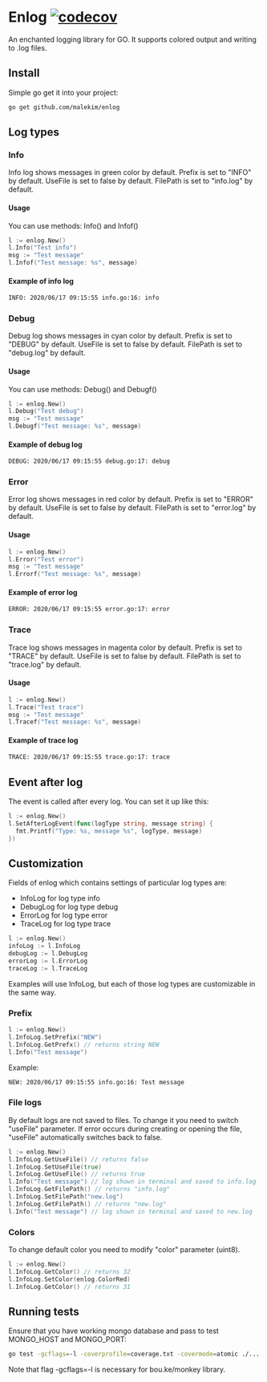 # Enlog [![codecov](https://codecov.io/gh/malekim/enlog/branch/master/graph/badge.svg)](https://codecov.io/gh/malekim/enlog)

An enchanted logging library for GO. It supports colored output and writing to .log files.

## Install

Simple go get it into your project:
```bash
go get github.com/malekim/enlog
```

## Log types

### Info

Info log shows messages in green color by default.
Prefix is set to "INFO" by default.
UseFile is set to false by default.
FilePath is set to "info.log" by default.

#### Usage

You can use methods: Info() and Infof()
```go
l := enlog.New()
l.Info("Test info")
msg := "Test message"
l.Infof("Test message: %s", message)
```

#### Example of info log

```bash
INFO: 2020/06/17 09:15:55 info.go:16: info
```

### Debug

Debug log shows messages in cyan color by default.
Prefix is set to "DEBUG" by default.
UseFile is set to false by default.
FilePath is set to "debug.log" by default.

#### Usage

You can use methods: Debug() and Debugf()
```go
l := enlog.New()
l.Debug("Test debug")
msg := "Test message"
l.Debugf("Test message: %s", message)
```

#### Example of debug log

```bash
DEBUG: 2020/06/17 09:15:55 debug.go:17: debug
```

### Error

Error log shows messages in red color by default.
Prefix is set to "ERROR" by default.
UseFile is set to false by default.
FilePath is set to "error.log" by default.

#### Usage

```go
l := enlog.New()
l.Error("Test error")
msg := "Test message"
l.Errorf("Test message: %s", message)
```

#### Example of error log

```bash
ERROR: 2020/06/17 09:15:55 error.go:17: error
```

### Trace

Trace log shows messages in magenta color by default.
Prefix is set to "TRACE" by default.
UseFile is set to false by default.
FilePath is set to "trace.log" by default.

#### Usage

```go
l := enlog.New()
l.Trace("Test trace")
msg := "Test message"
l.Tracef("Test message: %s", message)
```

#### Example of trace log

```bash
TRACE: 2020/06/17 09:15:55 trace.go:17: trace
```

## Event after log

The event is called after every log. You can set it up like this:

```go
l := enlog.New()
l.SetAfterLogEvent(func(logType string, message string) {
  fmt.Printf("Type: %s, message %s", logType, message)
})
```

## Customization

Fields of enlog which contains settings of particular log types are:
- InfoLog for log type info
- DebugLog for log type debug
- ErrorLog for log type error
- TraceLog for log type trace

```go
l := enlog.New()
infoLog := l.InfoLog
debugLog := l.DebugLog
errorLog := l.ErrorLog
traceLog := l.TraceLog
```

Examples will use InfoLog, but each of those log types are customizable in the same way.

### Prefix

```go
l := enlog.New()
l.InfoLog.SetPrefix("NEW")
l.InfoLog.GetPrefx() // returns string NEW
l.Info("Test message")
```

Example:
```bash
NEW: 2020/06/17 09:15:55 info.go:16: Test message
```

### File logs

By default logs are not saved to files. To change it you need to switch "useFile" parameter. 
If error occurs during creating or opening the file, "useFile" automatically switches back to false.

```go
l := enlog.New()
l.InfoLog.GetUseFile() // returns false
l.InfoLog.SetUseFile(true)
l.InfoLog.GetUseFile() // returns true
l.Info("Test message") // log shown in terminal and saved to info.log
l.InfoLog.GetFilePath() // returns "info.log"
l.InfoLog.SetFilePath("new.log")
l.InfoLog.GetFilePath() // returns "new.log"
l.Info("Test message") // log shown in terminal and saved to new.log
```

### Colors

To change default color you need to modify "color" parameter (uint8).

```go
l := enlog.New()
l.InfoLog.GetColor() // returns 32
l.InfoLog.SetColor(enlog.ColorRed)
l.InfoLog.GetColor() // returns 31
```

## Running tests

Ensure that you have working mongo database and pass to test MONGO_HOST and MONGO_PORT:
```bash
go test -gcflags=-l -coverprofile=coverage.txt -covermode=atomic ./... &&  go tool cover -html=coverage.txt
```

Note that flag -gcflags=-l is necessary for bou.ke/monkey library.